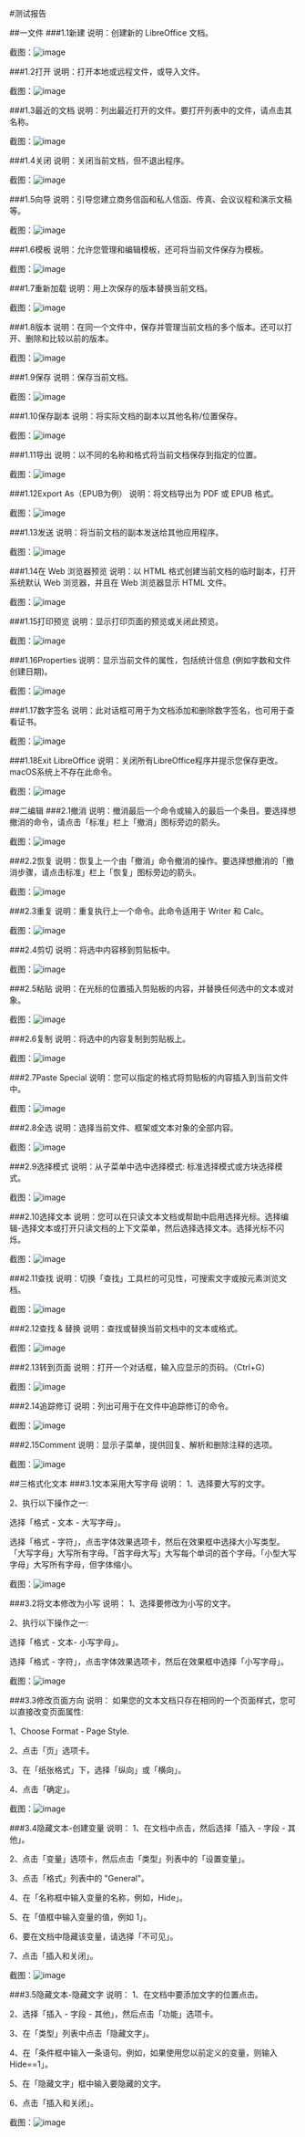 #测试报告

##一文件
###1.1新建
说明：创建新的 LibreOffice 文档。

截图：![image](https://github.com/Michaelnlearn/PlctWorking/blob/main/WorkRecord/week1/images/z1.png)

###1.2打开
说明：打开本地或远程文件，或导入文件。

截图：![image](https://github.com/Michaelnlearn/PlctWorking/blob/main/WorkRecord/week1/images/z2.png)

###1.3最近的文档
说明：列出最近打开的文件。要打开列表中的文件，请点击其名称。

截图：![image](https://github.com/Michaelnlearn/PlctWorking/blob/main/WorkRecord/week1/images/z3.png)

###1.4关闭
说明：关闭当前文档，但不退出程序。

截图：![image](https://github.com/Michaelnlearn/PlctWorking/blob/main/WorkRecord/week1/images/z4.png)

###1.5向导
说明：引导您建立商务信函和私人信函、传真、会议议程和演示文稿等。

截图：![image](https://github.com/Michaelnlearn/PlctWorking/blob/main/WorkRecord/week1/images/z5.png)

###1.6模板
说明：允许您管理和编辑模板，还可将当前文件保存为模板。

截图：![image](https://github.com/Michaelnlearn/PlctWorking/blob/main/WorkRecord/week1/images/z6.png)

###1.7重新加载
说明：用上次保存的版本替换当前文档。

截图：![image](https://github.com/Michaelnlearn/PlctWorking/blob/main/WorkRecord/week1/images/z7.png)

###1.8版本
说明：在同一个文件中，保存并管理当前文档的多个版本。还可以打开、删除和比较以前的版本。

截图：![image](https://github.com/Michaelnlearn/PlctWorking/blob/main/WorkRecord/week1/images/z8.png)

###1.9保存
说明：保存当前文档。

截图：![image](https://github.com/Michaelnlearn/PlctWorking/blob/main/WorkRecord/week1/images/z9.png)

###1.10保存副本
说明：将实际文档的副本以其他名称/位置保存。

截图：![image](https://github.com/Michaelnlearn/PlctWorking/blob/main/WorkRecord/week1/images/z10.png)

###1.11导出
说明：以不同的名称和格式将当前文档保存到指定的位置。

截图：![image](https://github.com/Michaelnlearn/PlctWorking/blob/main/WorkRecord/week1/images/z11.png)

###1.12Export As（EPUB为例）
说明：将文档导出为 PDF 或 EPUB 格式。

截图：![image](https://github.com/Michaelnlearn/PlctWorking/blob/main/WorkRecord/week1/images/z12.png)

###1.13发送
说明：将当前文档的副本发送给其他应用程序。

截图：![image](https://github.com/Michaelnlearn/PlctWorking/blob/main/WorkRecord/week1/images/z13.png)

###1.14在 Web 浏览器预览
说明：以 HTML 格式创建当前文档的临时副本，打开系统默认 Web 浏览器，并且在 Web 浏览器显示 HTML 文件。

截图：![image](https://github.com/Michaelnlearn/PlctWorking/blob/main/WorkRecord/week1/images/z14.png)

###1.15打印预览
说明：显示打印页面的预览或关闭此预览。

截图：![image](https://github.com/Michaelnlearn/PlctWorking/blob/main/WorkRecord/week1/images/z15.png)

###1.16Properties
说明：显示当前文件的属性，包括统计信息 (例如字数和文件创建日期)。

截图：![image](https://github.com/Michaelnlearn/PlctWorking/blob/main/WorkRecord/week1/images/z16.png)

###1.17数字签名
说明：此对话框可用于为文档添加和删除数字签名，也可用于查看证书。

截图：![image](https://github.com/Michaelnlearn/PlctWorking/blob/main/WorkRecord/week1/images/z17.png)

###1.18Exit LibreOffice
说明：关闭所有LibreOffice程序并提示您保存更改。macOS系统上不存在此命令。

截图：![image](https://github.com/Michaelnlearn/PlctWorking/blob/main/WorkRecord/week1/images/z18.png)

##二编辑
###2.1撤消
说明：撤消最后一个命令或输入的最后一个条目。要选择想撤消的命令，请点击「标准」栏上「撤消」图标旁边的箭头。

截图：![image](https://github.com/Michaelnlearn/PlctWorking/blob/main/WorkRecord/week1/images/z19.png)

###2.2恢复
说明：恢复上一个由「撤消」命令撤消的操作。要选择想撤消的「撤消步骤，请点击标准」栏上「恢复」图标旁边的箭头。

截图：![image](https://github.com/Michaelnlearn/PlctWorking/blob/main/WorkRecord/week1/images/z20.png)

###2.3重复
说明：重复执行上一个命令。此命令适用于 Writer 和 Calc。

截图：![image](https://github.com/Michaelnlearn/PlctWorking/blob/main/WorkRecord/week1/images/z21.png)

###2.4剪切
说明：将选中内容移到剪贴板中。

截图：![image](https://github.com/Michaelnlearn/PlctWorking/blob/main/WorkRecord/week1/images/z22.png)

###2.5粘贴
说明：在光标的位置插入剪贴板的内容，并替换任何选中的文本或对象。

截图：![image](https://github.com/Michaelnlearn/PlctWorking/blob/main/WorkRecord/week1/images/z23.png)

###2.6复制
说明：将选中的内容复制到剪贴板上。

截图：![image](https://github.com/Michaelnlearn/PlctWorking/blob/main/WorkRecord/week1/images/z24.png)

###2.7Paste Special
说明：您可以指定的格式将剪贴板的内容插入到当前文件中。

截图：![image](https://github.com/Michaelnlearn/PlctWorking/blob/main/WorkRecord/week1/images/z25.png)

###2.8全选
说明：选择当前文件、框架或文本对象的全部内容。

截图：![image](https://github.com/Michaelnlearn/PlctWorking/blob/main/WorkRecord/week1/images/z26.png)

###2.9选择模式
说明：从子菜单中选中选择模式: 标准选择模式或方块选择模式。

截图：![image](https://github.com/Michaelnlearn/PlctWorking/blob/main/WorkRecord/week1/images/z27.png)

###2.10选择文本
说明：您可以在只读文本文档或帮助中启用选择光标。选择编辑-选择文本或打开只读文档的上下文菜单，然后选择选择文本。选择光标不闪烁。

截图：![image](https://github.com/Michaelnlearn/PlctWorking/blob/main/WorkRecord/week1/images/z28.png)

###2.11查找
说明：切换「查找」工具栏的可见性，可搜索文字或按元素浏览文档。

截图：![image](https://github.com/Michaelnlearn/PlctWorking/blob/main/WorkRecord/week1/images/z29.png)

###2.12查找 & 替换
说明：查找或替换当前文档中的文本或格式。

截图：![image](https://github.com/Michaelnlearn/PlctWorking/blob/main/WorkRecord/week1/images/z30.png)

###2.13转到页面
说明：打开一个对话框，输入应显示的页码。（Ctrl+G）

截图：![image](https://github.com/Michaelnlearn/PlctWorking/blob/main/WorkRecord/week1/images/z31.png)

###2.14追踪修订
说明：列出可用于在文件中追踪修订的命令。

截图：![image](https://github.com/Michaelnlearn/PlctWorking/blob/main/WorkRecord/week1/images/z32.png)

###2.15Comment
说明：显示子菜单，提供回复、解析和删除注释的选项。

截图：![image](https://github.com/Michaelnlearn/PlctWorking/blob/main/WorkRecord/week1/images/z33.png)

##三格式化文本
###3.1文本采用大写字母
说明：
1、选择要大写的文字。

2、执行以下操作之一:

  选择「格式 - 文本 - 大写字母」。

  选择「格式 - 字符」，点击字体效果选项卡，然后在效果框中选择大小写类型。「大写字母」大写所有字母。「首字母大写」大写每个单词的首个字母。「小型大写字母」大写所有字母，但字体缩小。

截图：![image](https://github.com/Michaelnlearn/PlctWorking/blob/main/WorkRecord/week1/images/z34.png)

###3.2将文本修改为小写
说明：
1、选择要修改为小写的文字。

2、执行以下操作之一:

  选择「格式 - 文本- 小写字母」。

  选择「格式 - 字符」，点击字体效果选项卡，然后在效果框中选择「小写字母」。

截图：![image](https://github.com/Michaelnlearn/PlctWorking/blob/main/WorkRecord/week1/images/z35.png)

###3.3修改页面方向
说明：
如果您的文本文档只存在相同的一个页面样式，您可以直接改变页面属性:

1、Choose Format - Page Style.

2、点击「页」选项卡。

3、在「纸张格式」下，选择「纵向」或「横向」。

4、点击「确定」。

截图：![image](https://github.com/Michaelnlearn/PlctWorking/blob/main/WorkRecord/week1/images/z36.png)

###3.4隐藏文本-创建变量
说明：
1、在文档中点击，然后选择「插入 - 字段 - 其他」。

2、点击「变量」选项卡，然后点击「类型」列表中的「设置变量」。

3、点击「格式」列表中的 "General"。

4、在「名称框中输入变量的名称，例如，Hide」。

5、在「值框中输入变量的值，例如 1」。

6、要在文档中隐藏该变量，请选择「不可见」。

7、点击「插入和关闭」。

截图：![image](https://github.com/Michaelnlearn/PlctWorking/blob/main/WorkRecord/week1/images/z37.png)

###3.5隐藏文本-隐藏文字
说明：
1、在文档中要添加文字的位置点击。

2、选择「插入 - 字段 - 其他」，然后点击「功能」选项卡。

3、在「类型」列表中点击「隐藏文字」。

4、在「条件框中输入一条语句。例如，如果使用您以前定义的变量，则输入 Hide==1」。

5、在「隐藏文字」框中输入要隐藏的文字。

6、点击「插入和关闭」。

截图：![image](https://github.com/Michaelnlearn/PlctWorking/blob/main/WorkRecord/week1/images/z38.png)





